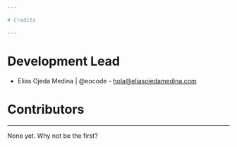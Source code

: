 ```yaml
---

# Credits

---
```


# Development Lead

* Elias Ojeda Medina | @eocode - <hola@eliasojedamedina.com>

# Contributors

---

None yet. Why not be the first?